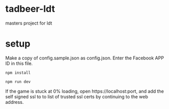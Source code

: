 # tadbeer-ldt
masters project for ldt

# setup 

Make a copy of config.sample.json as config.json. Enter the Facebook APP ID in this file.

`npm install`

`npm run dev`

If the game is stuck at 0% loading, open https://localhost:port, and add the self signed ssl to
to list of trusted ssl certs by continuing to the web address.
